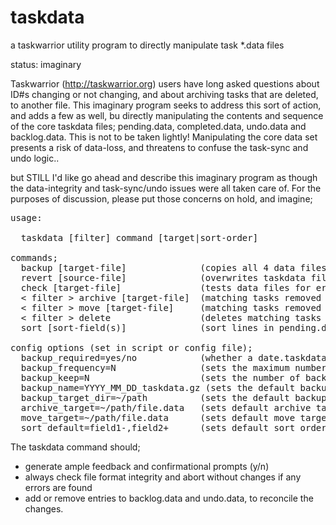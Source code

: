 # taskdata
a taskwarrior utility program to directly manipulate task *.data files

status: imaginary

Taskwarrior (http://taskwarrior.org) users have long asked questions about ID#s changing or not changing, and about archiving tasks that are deleted, to another file. This imaginary program seeks to address this sort of action, and adds a few as well, bu directly manipulating the contents and sequence of the core taskdata files; pending.data, completed.data, undo.data and backlog.data. This is not to be taken lightly! Manipulating the core data set presents a risk of data-loss, and threatens to confuse the task-sync and undo logic.. 

but STILL I'd like go ahead and describe this imaginary program as though the data-integrity and task-sync/undo issues were all taken care of. For the purposes of discussion, please put those concerns on hold, and imagine;

<pre>
usage:

  taskdata [filter] command [target|sort-order]

commands;
  backup [target-file]              (copies all 4 data files +.taskrc to a dated-taskdata.gz (or .zip) file)
  revert [source-file]              (overwrites taskdata files with dated-taskdate.gz (defaults to newest))
  check [target-file]               (tests data files for errors, format compliance, dupe-uuids, etc)
  < filter > archive [target-file]  (matching tasks removed from completed.data and appended to target-file)
  < filter > move [target-file]     (matching tasks removed from pending.data and appended to target-file)
  < filter > delete                 (deletes matching tasks from completed.data)
  sort [sort-field(s)]              (sort lines in pending.data, according to task sort-field(s))
  
config options (set in script or config file);
  backup_required=yes/no            (whether a date.taskdata.gz file must be present, before proceding)
  backup_frequency=N                (sets the maximum number of days between backups (0 = every time, auto)
  backup_keep=N                     (sets the number of backup files to keep, (0 = all)
  backup_name=YYYY_MM_DD_taskdata.gz (sets the default backup name template (begins with valid date fmt))
  backup_target_dir=~/path          (sets the default backup folder)
  archive_target=~/path/file.data   (sets default archive target file)
  move_target=~/path/file.data      (sets default move target file)
  sort_default=field1-,field2+      (sets default sort order, defined like tasks report.X.sort= config)
</pre>
  
  The taskdata command should;
- generate ample feedback and confirmational prompts (y/n)
- always check file format integrity and abort without changes if any errors are found
- add or remove entries to backlog.data and undo.data, to reconcile the changes.
